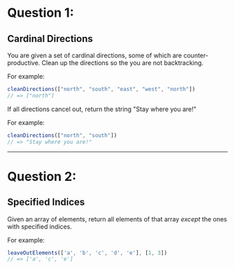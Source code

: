 # Question 1:

## Cardinal Directions

You are given a set of cardinal directions, some of which are counter-productive. Clean up the directions so the you are not backtracking.

For example:

```js
cleanDirections(["north", "south", "east", "west", "north"])
// => ["north"]
```

If all directions cancel out, return the string "Stay where you are!"

For example:

```js
cleanDirections(["north", "south"])
// => "Stay where you are!"
```

----------------------------------------------------------

# Question 2:

## Specified Indices

Given an array of elements, return all elements of that array *except* the ones with specified indices.

For example:

```js
leaveOutElements(['a', 'b', 'c', 'd', 'e'], [1, 3])
// => ['a', 'c', 'e']
```
